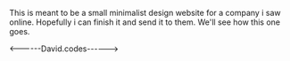 This is meant to be a small minimalist design website for a company i saw online. Hopefully i can finish it and send it to them. We'll see how this one goes.




<------David.codes------>